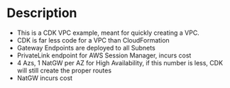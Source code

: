 # Description
* This is a CDK VPC example, meant for quickly creating a VPC.
* CDK is far less code for a VPC than CloudFormation
* Gateway Endpoints are deployed to all Subnets
* PrivateLink endpoint for AWS Session Manager, incurs cost
* 4 Azs, 1 NatGW per AZ for High Availability, if this number is less, CDK will still create the proper routes
* NatGW incurs cost
